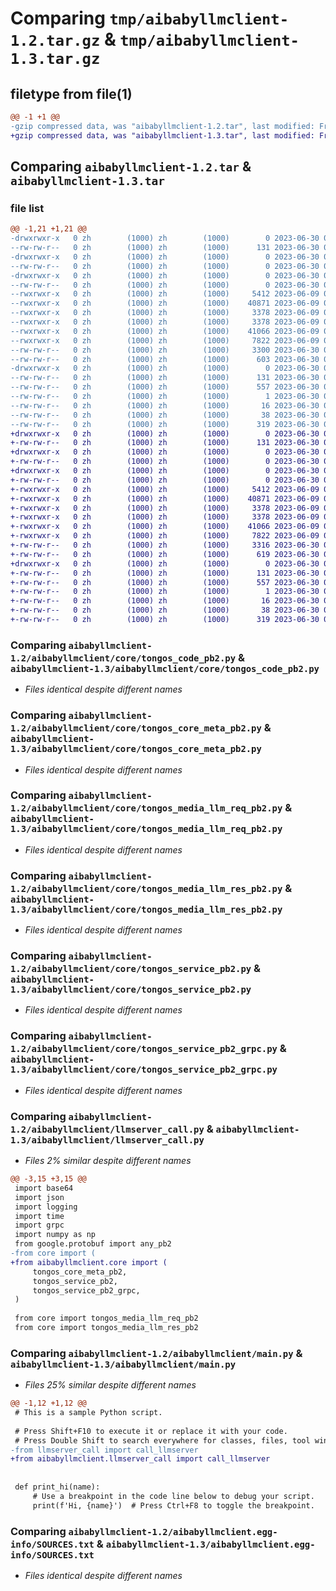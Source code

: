 # Comparing `tmp/aibabyllmclient-1.2.tar.gz` & `tmp/aibabyllmclient-1.3.tar.gz`

## filetype from file(1)

```diff
@@ -1 +1 @@
-gzip compressed data, was "aibabyllmclient-1.2.tar", last modified: Fri Jun 30 02:36:58 2023, max compression
+gzip compressed data, was "aibabyllmclient-1.3.tar", last modified: Fri Jun 30 02:48:22 2023, max compression
```

## Comparing `aibabyllmclient-1.2.tar` & `aibabyllmclient-1.3.tar`

### file list

```diff
@@ -1,21 +1,21 @@
-drwxrwxr-x   0 zh        (1000) zh        (1000)        0 2023-06-30 02:36:58.797560 aibabyllmclient-1.2/
--rw-rw-r--   0 zh        (1000) zh        (1000)      131 2023-06-30 02:36:58.797560 aibabyllmclient-1.2/PKG-INFO
-drwxrwxr-x   0 zh        (1000) zh        (1000)        0 2023-06-30 02:36:58.797560 aibabyllmclient-1.2/aibabyllmclient/
--rw-rw-r--   0 zh        (1000) zh        (1000)        0 2023-06-30 02:14:45.000000 aibabyllmclient-1.2/aibabyllmclient/__init__.py
-drwxrwxr-x   0 zh        (1000) zh        (1000)        0 2023-06-30 02:36:58.797560 aibabyllmclient-1.2/aibabyllmclient/core/
--rw-rw-r--   0 zh        (1000) zh        (1000)        0 2023-06-30 02:14:45.000000 aibabyllmclient-1.2/aibabyllmclient/core/__init__.py
--rwxrwxr-x   0 zh        (1000) zh        (1000)     5412 2023-06-09 07:57:58.000000 aibabyllmclient-1.2/aibabyllmclient/core/tongos_code_pb2.py
--rwxrwxr-x   0 zh        (1000) zh        (1000)    40871 2023-06-09 07:57:58.000000 aibabyllmclient-1.2/aibabyllmclient/core/tongos_core_meta_pb2.py
--rwxrwxr-x   0 zh        (1000) zh        (1000)     3378 2023-06-09 07:57:59.000000 aibabyllmclient-1.2/aibabyllmclient/core/tongos_media_llm_req_pb2.py
--rwxrwxr-x   0 zh        (1000) zh        (1000)     3378 2023-06-09 07:57:59.000000 aibabyllmclient-1.2/aibabyllmclient/core/tongos_media_llm_res_pb2.py
--rwxrwxr-x   0 zh        (1000) zh        (1000)    41066 2023-06-09 07:57:58.000000 aibabyllmclient-1.2/aibabyllmclient/core/tongos_service_pb2.py
--rwxrwxr-x   0 zh        (1000) zh        (1000)     7822 2023-06-09 07:57:59.000000 aibabyllmclient-1.2/aibabyllmclient/core/tongos_service_pb2_grpc.py
--rw-rw-r--   0 zh        (1000) zh        (1000)     3300 2023-06-30 01:35:46.000000 aibabyllmclient-1.2/aibabyllmclient/llmserver_call.py
--rw-rw-r--   0 zh        (1000) zh        (1000)      603 2023-06-30 01:36:24.000000 aibabyllmclient-1.2/aibabyllmclient/main.py
-drwxrwxr-x   0 zh        (1000) zh        (1000)        0 2023-06-30 02:36:58.797560 aibabyllmclient-1.2/aibabyllmclient.egg-info/
--rw-rw-r--   0 zh        (1000) zh        (1000)      131 2023-06-30 02:36:58.000000 aibabyllmclient-1.2/aibabyllmclient.egg-info/PKG-INFO
--rw-rw-r--   0 zh        (1000) zh        (1000)      557 2023-06-30 02:36:58.000000 aibabyllmclient-1.2/aibabyllmclient.egg-info/SOURCES.txt
--rw-rw-r--   0 zh        (1000) zh        (1000)        1 2023-06-30 02:36:58.000000 aibabyllmclient-1.2/aibabyllmclient.egg-info/dependency_links.txt
--rw-rw-r--   0 zh        (1000) zh        (1000)       16 2023-06-30 02:36:58.000000 aibabyllmclient-1.2/aibabyllmclient.egg-info/top_level.txt
--rw-rw-r--   0 zh        (1000) zh        (1000)       38 2023-06-30 02:36:58.797560 aibabyllmclient-1.2/setup.cfg
--rw-rw-r--   0 zh        (1000) zh        (1000)      319 2023-06-30 02:36:47.000000 aibabyllmclient-1.2/setup.py
+drwxrwxr-x   0 zh        (1000) zh        (1000)        0 2023-06-30 02:48:22.254967 aibabyllmclient-1.3/
+-rw-rw-r--   0 zh        (1000) zh        (1000)      131 2023-06-30 02:48:22.254967 aibabyllmclient-1.3/PKG-INFO
+drwxrwxr-x   0 zh        (1000) zh        (1000)        0 2023-06-30 02:48:22.254967 aibabyllmclient-1.3/aibabyllmclient/
+-rw-rw-r--   0 zh        (1000) zh        (1000)        0 2023-06-30 02:14:45.000000 aibabyllmclient-1.3/aibabyllmclient/__init__.py
+drwxrwxr-x   0 zh        (1000) zh        (1000)        0 2023-06-30 02:48:22.254967 aibabyllmclient-1.3/aibabyllmclient/core/
+-rw-rw-r--   0 zh        (1000) zh        (1000)        0 2023-06-30 02:14:45.000000 aibabyllmclient-1.3/aibabyllmclient/core/__init__.py
+-rwxrwxr-x   0 zh        (1000) zh        (1000)     5412 2023-06-09 07:57:58.000000 aibabyllmclient-1.3/aibabyllmclient/core/tongos_code_pb2.py
+-rwxrwxr-x   0 zh        (1000) zh        (1000)    40871 2023-06-09 07:57:58.000000 aibabyllmclient-1.3/aibabyllmclient/core/tongos_core_meta_pb2.py
+-rwxrwxr-x   0 zh        (1000) zh        (1000)     3378 2023-06-09 07:57:59.000000 aibabyllmclient-1.3/aibabyllmclient/core/tongos_media_llm_req_pb2.py
+-rwxrwxr-x   0 zh        (1000) zh        (1000)     3378 2023-06-09 07:57:59.000000 aibabyllmclient-1.3/aibabyllmclient/core/tongos_media_llm_res_pb2.py
+-rwxrwxr-x   0 zh        (1000) zh        (1000)    41066 2023-06-09 07:57:58.000000 aibabyllmclient-1.3/aibabyllmclient/core/tongos_service_pb2.py
+-rwxrwxr-x   0 zh        (1000) zh        (1000)     7822 2023-06-09 07:57:59.000000 aibabyllmclient-1.3/aibabyllmclient/core/tongos_service_pb2_grpc.py
+-rw-rw-r--   0 zh        (1000) zh        (1000)     3316 2023-06-30 02:46:32.000000 aibabyllmclient-1.3/aibabyllmclient/llmserver_call.py
+-rw-rw-r--   0 zh        (1000) zh        (1000)      619 2023-06-30 02:47:53.000000 aibabyllmclient-1.3/aibabyllmclient/main.py
+drwxrwxr-x   0 zh        (1000) zh        (1000)        0 2023-06-30 02:48:22.254967 aibabyllmclient-1.3/aibabyllmclient.egg-info/
+-rw-rw-r--   0 zh        (1000) zh        (1000)      131 2023-06-30 02:48:22.000000 aibabyllmclient-1.3/aibabyllmclient.egg-info/PKG-INFO
+-rw-rw-r--   0 zh        (1000) zh        (1000)      557 2023-06-30 02:48:22.000000 aibabyllmclient-1.3/aibabyllmclient.egg-info/SOURCES.txt
+-rw-rw-r--   0 zh        (1000) zh        (1000)        1 2023-06-30 02:48:22.000000 aibabyllmclient-1.3/aibabyllmclient.egg-info/dependency_links.txt
+-rw-rw-r--   0 zh        (1000) zh        (1000)       16 2023-06-30 02:48:22.000000 aibabyllmclient-1.3/aibabyllmclient.egg-info/top_level.txt
+-rw-rw-r--   0 zh        (1000) zh        (1000)       38 2023-06-30 02:48:22.254967 aibabyllmclient-1.3/setup.cfg
+-rw-rw-r--   0 zh        (1000) zh        (1000)      319 2023-06-30 02:48:18.000000 aibabyllmclient-1.3/setup.py
```

### Comparing `aibabyllmclient-1.2/aibabyllmclient/core/tongos_code_pb2.py` & `aibabyllmclient-1.3/aibabyllmclient/core/tongos_code_pb2.py`

 * *Files identical despite different names*

### Comparing `aibabyllmclient-1.2/aibabyllmclient/core/tongos_core_meta_pb2.py` & `aibabyllmclient-1.3/aibabyllmclient/core/tongos_core_meta_pb2.py`

 * *Files identical despite different names*

### Comparing `aibabyllmclient-1.2/aibabyllmclient/core/tongos_media_llm_req_pb2.py` & `aibabyllmclient-1.3/aibabyllmclient/core/tongos_media_llm_req_pb2.py`

 * *Files identical despite different names*

### Comparing `aibabyllmclient-1.2/aibabyllmclient/core/tongos_media_llm_res_pb2.py` & `aibabyllmclient-1.3/aibabyllmclient/core/tongos_media_llm_res_pb2.py`

 * *Files identical despite different names*

### Comparing `aibabyllmclient-1.2/aibabyllmclient/core/tongos_service_pb2.py` & `aibabyllmclient-1.3/aibabyllmclient/core/tongos_service_pb2.py`

 * *Files identical despite different names*

### Comparing `aibabyllmclient-1.2/aibabyllmclient/core/tongos_service_pb2_grpc.py` & `aibabyllmclient-1.3/aibabyllmclient/core/tongos_service_pb2_grpc.py`

 * *Files identical despite different names*

### Comparing `aibabyllmclient-1.2/aibabyllmclient/llmserver_call.py` & `aibabyllmclient-1.3/aibabyllmclient/llmserver_call.py`

 * *Files 2% similar despite different names*

```diff
@@ -3,15 +3,15 @@
 import base64
 import json
 import logging
 import time
 import grpc
 import numpy as np
 from google.protobuf import any_pb2
-from core import (
+from aibabyllmclient.core import (
     tongos_core_meta_pb2,
     tongos_service_pb2,
     tongos_service_pb2_grpc,
 )
 
 from core import tongos_media_llm_req_pb2
 from core import tongos_media_llm_res_pb2
```

### Comparing `aibabyllmclient-1.2/aibabyllmclient/main.py` & `aibabyllmclient-1.3/aibabyllmclient/main.py`

 * *Files 25% similar despite different names*

```diff
@@ -1,12 +1,12 @@
 # This is a sample Python script.
 
 # Press Shift+F10 to execute it or replace it with your code.
 # Press Double Shift to search everywhere for classes, files, tool windows, actions, and settings.
-from llmserver_call import call_llmserver
+from aibabyllmclient.llmserver_call import call_llmserver
 
 
 def print_hi(name):
     # Use a breakpoint in the code line below to debug your script.
     print(f'Hi, {name}')  # Press Ctrl+F8 to toggle the breakpoint.
```

### Comparing `aibabyllmclient-1.2/aibabyllmclient.egg-info/SOURCES.txt` & `aibabyllmclient-1.3/aibabyllmclient.egg-info/SOURCES.txt`

 * *Files identical despite different names*

